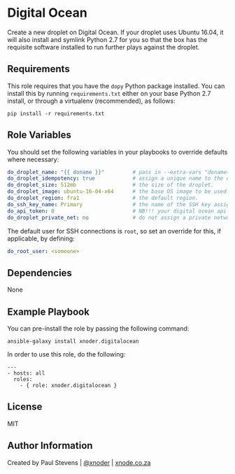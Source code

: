 Digital Ocean
=============

Create a new droplet on Digital Ocean. If your droplet uses Ubuntu 16.04, it will also install and symlink Python 2.7 for you so
that the box has the requisite software installed to run further plays against the droplet.

Requirements
------------

This role requires that you have the `dopy` Python package installed. You can install this by running `requirements.txt` either on your base Python 2.7 install,
or through a virtualenv (recommended), as follows:

```
pip install -r requirements.txt
```

Role Variables
--------------

You should set the following variables in your playbooks to override defaults where necessary:

```yml
do_droplet_name: "{{ doname }}"         # pass in --extra-vars "doname=<something>" on the command line.
do_droplet_idempotency: true            # assign a unique name to the droplet.
do_droplet_size: 512mb                  # the size of the droplet.
do_droplet_image: ubuntu-16-04-x64      # the base OS image to be used.
do_droplet_region: fra1                 # the default region.
do_ssh_key_name: Primary                # the name of the SSH key assigned to your account.
do_api_token: 0                         # NB!!! your digital ocean api token.
do_droplet_private_net: no              # do not assign a private network interface (eth1) to this droplet.
```

The default user for SSH connections is `root`, so set an override for this, if applicable, by defining:

```yml
do_root_user: <someone>
```

Dependencies
------------

None

Example Playbook
----------------

You can pre-install the role by passing the following command:

    ansible-galaxy install xnoder.digitalocean

In order to use this role, do the following:

    ---
    - hosts: all
      roles:
        - { role: xnoder.digitalocean }

License
-------

MIT

Author Information
------------------

Created by Paul Stevens | [@xnoder](https://github.com/xnoder) | [xnode.co.za](https://xnode.co.za)
